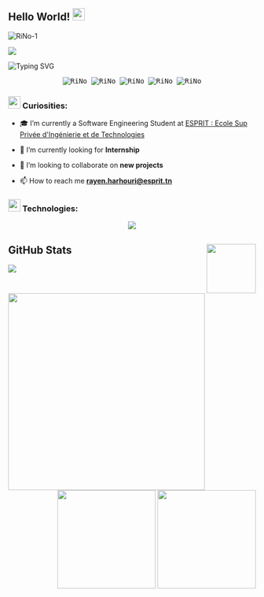 ## Hello World! <img src="https://raw.githubusercontent.com/dbreskovit/dbreskovit/main/Assets/earth.gif" width="25px" height="25px"/> 

<div>
  <p align="left"> <img src="https://komarev.com/ghpvc/?username=rayenharhouri-1&label=POFILE%20VIEWS&color=6A329F&style=for-the-badge" alt="RiNo-1" /> </p>

<img src="https://raw.githubusercontent.com/dbreskovit/dbreskovit/main/Assets/banner.gif" cite="https://galoupop.tumblr.com/image/145423398021">

![Typing SVG](https://readme-typing-svg.demolab.com?font=Fira+Code&pause=1000&color=9644CD&center=true&vCenter=true&width=1000&lines=Hello%2C+my+name+is+Rayen+Harhouri;I+am+Software+Developer;Welcome+to+my+Github+:%29)


</div>


<samp>
  <p align="center">
    <a href="https://www.linkedin.com/in/rayenharhouri/" target="_blank" style="text-decoration: none;">
        <img src="https://img.shields.io/badge/linkedin-1a1b27?style=for-the-badge&logo=linkedin&logoColor=9644CD" alt="RiNo">
    </a>
    <a href="https://www.behance.net/rayenharhouri" target="_blank" style="text-decoration: none;">
        <img src="https://img.shields.io/badge/Behance-1a1b27?style=for-the-badge&logo=Behance&logoColor=9644CD" alt="RiNo">
    </a>
    </a>
        <a href="https://www.instagram.com/rayen_harhouri/" target="_blank" style="text-decoration: none;">
        <img src="https://img.shields.io/badge/instagram-1a1b27?style=for-the-badge&logo=instagram&logoColor=9644CD" alt="RiNo">
    </a>
    </a>
        <a href="[https://dbreskovit.itch.io/](https://mail.google.com/mail/u/0/#inbox?compose=new&to=[rayen.harhouri@esprit.tn])" target="_blank" style="text-decoration: none;">
        <img src="https://img.shields.io/badge/gmail-1a1b27?style=for-the-badge&logo=gmail&logoColor=9644CD" alt="RiNo">
    </a>
    </a>
        <a href="https://stackoverflow.com/users/20804353/diego-breskovit" target="_blank" style="text-decoration: none;">
        <img src="https://img.shields.io/badge/facebook-1a1b27?style=for-the-badge&logo=facebook&logoColor=9644CD" alt="RiNo">
    </a>
  </p>
</samp>



### <img src="https://raw.githubusercontent.com/dbreskovit/dbreskovit/main/Assets/hmm.gif" width="25px" height="25px"> Curiosities:
- 🎓 I’m currently a Software Engineering Student at [ESPRIT : Ecole Sup Privée d'Ingénierie et de Technologies](https://esprit.tn/)

- 🌱 I’m currently looking for  **Internship**

- 👯 I’m looking to collaborate on **new projects**

- 📫 How to reach me **rayen.harhouri@esprit.tn**

### <img src="https://raw.githubusercontent.com/dbreskovit/dbreskovit/main/Assets/powerup.gif" width="25px" height="25px"> Technologies:

<p align="center">
  <a href="https://skillicons.dev">
    <img src="https://skillicons.dev/icons?i=kotlin,flutter,swift,androidstudio,figma,ai,xd,nodejs,spring,docker,solidity,python,mysql,java,git,gitlab,mongo,bootstrap,html,css,js,maven,postman,discord)" />
  </a>
</p>

## GitHub Stats <img src="https://raw.githubusercontent.com/dbreskovit/dbreskovit/main/Assets/PC.gif" width="100px" height="100px" align="right">


<img align="center" src="https://github-readme-activity-graph.cyclic.app/graph?username=rayenharhouri&theme=rogue&hide_border=true&line=fe428e&bg_color=141321&title_color=fe428e">

<img align="left" height="400px" src="https://github-readme-stats.vercel.app/api/top-langs/?username=rayenharhouri&langs_count=8&theme=radical&hide_border=true">
<div align="right">
<img height="200px" src="https://github-readme-stats.vercel.app/api?username=rayenharhouri&show_icons=true&custom_title=Diego's%20Github%20Stats&theme=radical&hide_border=true">
<img height="200px" src="https://github-readme-streak-stats.herokuapp.com/?user=rayenharhouri&theme=radical&hide_border=true">
</div>

<!--
<p><img align="left" src="https://github-readme-stats.vercel.app/api/top-langs?username=rayenharhouri&show_icons=true&locale=en&layout=compact" alt="rayenharhouri" /></p>

<p>&nbsp;<img align="center" src="https://github-readme-stats.vercel.app/api?username=rayenharhouri&show_icons=true&locale=en" alt="rayenharhouri" /></p>

<p><img align="center" src="https://github-readme-streak-stats.herokuapp.com/?user=rayenharhouri&" alt="rayenharhouri" /></p>
-->
